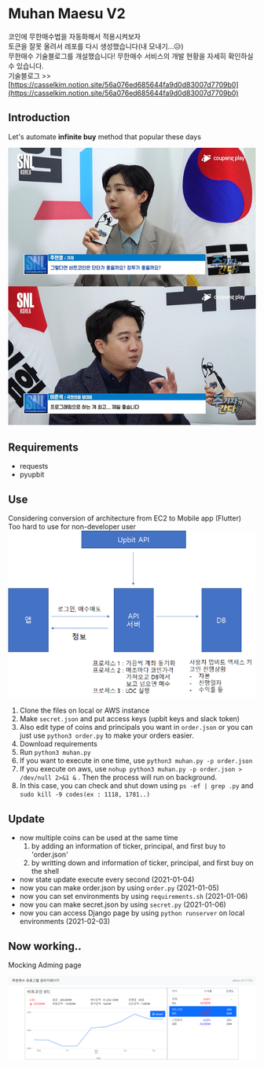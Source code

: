 # Muhan Maesu V2
코인에 무한매수법을 자동화해서 적용시켜보자  
토큰을 잘못 올려서 레포를 다시 생성했습니다(내 모내기...😥)  
무한매수 기술블로그를 개설했습니다! 무한매수 서비스의 개발 현황을 자세히 확인하실 수 있습니다.  
기술블로그 >> [https://casselkim.notion.site/56a076ed685644fa9d0d83007d7709b0](https://casselkim.notion.site/56a076ed685644fa9d0d83007d7709b0)  

## Introduction
Let's automate **infinite buy** method that popular these days  

![image](main.png)  

## Requirements
- requests
- pyupbit

## Use  
Considering conversion of architecture from EC2 to Mobile app (Flutter)  
Too hard to use for non-developer user  
![image](Untitled.png)  

1. Clone the files on local or AWS instance
2. Make `secret.json` and put access keys (upbit keys and slack token)
3. Also edit type of coins and principals you want in `order.json` or you can just use `python3 order.py` to make your orders easier.
4. Download requirements
5. Run `python3 muhan.py`
6. If you want to execute in one time, use `python3 muhan.py -p order.json`
7. If you execute on aws, use `nohup python3 muhan.py -p order.json > /dev/null 2>&1 &` . Then the process will run on background.
8. In this case, you can check and shut down using `ps -ef | grep .py` and `sudo kill -9 codes(ex : 1118, 1781..)`  

## Update
- now multiple coins can be used at the same time  
  1. by adding an information of ticker, principal, and first buy to 'order.json'  
  2. by writting down and information of ticker, principal, and first buy on the shell 
- now state update execute every second (2021-01-04)
- now you can make order.json by using `order.py` (2021-01-05)
- now you can set environments by using `requirements.sh` (2021-01-06)  
- now you can make secret.json by using `secret.py` (2021-01-06)
- now you can access Django page by using `python runserver` on local environments (2021-02-03)  

## Now working..

Mocking Adming page  

![image](01.png)  
